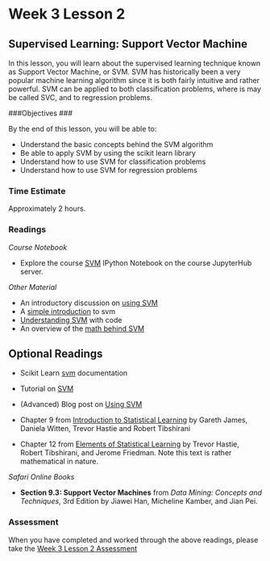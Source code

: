 # Week 3 Lesson 2 #
## Supervised Learning: Support Vector Machine ##

In this lesson, you will learn about the supervised learning technique
known as Support Vector Machine, or SVM. SVM has historically been a
very popular machine learning algorithm since it is both fairly
intuitive and rather powerful. SVM can be applied to both classification
problems, where is may be called SVC, and to regression problems.  

###Objectives ###

By the end of this lesson, you will be able to:

- Understand the basic concepts behind the SVM algorithm
- Be able to apply SVM by using the scikit learn library
- Understand how to use SVM for classification problems
- Understand how to use SVM for regression problems

### Time Estimate ###

Approximately 2 hours.

### Readings ####

_Course Notebook_

- Explore the course [SVM][l2nb]
IPython Notebook on the course JupyterHub server.

_Other Material_

- An introductory discussion on [using SVM][isvm]
- A [simple introduction][sisvm] to svm
- [Understanding SVM][usvm] with code
- An overview of the [math behind SVM][msvm]

## Optional Readings ##

- Scikit Learn [svm][ssvm] documentation
- Tutorial on [SVM][tsvm]
- (Advanced) Blog post on [Using SVM][absvm]

- Chapter 9 from [Introduction to Statistical Learning][isl]  by
Gareth James, Daniela Witten, Trevor Hastie and Robert Tibshirani
- Chapter 12 from [Elements of Statistical Learning][esl] by Trevor
Hastie, Robert Tibshirani, and Jerome Friedman. Note this text is rather
mathematical in nature.

_Safari Online Books_

- **Section 9.3: Support Vector Machines** from _Data Mining: Concepts
and Techniques_, 3rd Edition by Jiawei Han, Micheline Kamber, and Jian
Pei.


### Assessment ###

When you have completed and worked through the above readings, please take the [Week 3 Lesson 2 Assessment][la]

[l2nb]: ../notebooks/intro2svm.ipynb
[la]: https://learn.illinois.edu/mod/quiz/view.php?id=

[isvm]: http://www.yaksis.com/posts/why-use-svm.html
[msvm]: http://www.svm-tutorial.com/2014/11/svm-understanding-math-part-1/
[ssvm]: http://scikit-learn.org/stable/modules/svm.html
[tsvm]: http://research.microsoft.com/en-us/um/people/cburges/papers/svmtutorial.pdf
[absvm]: https://www.quantstart.com/articles/Support-Vector-Machines-A-Guide-for-Beginners
[sisvm]: http://www.analyticsvidhya.com/blog/2014/10/support-vector-machine-simplified/
[usvm]: http://www.analyticsvidhya.com/blog/2015/10/understaing-support-vector-machine-example-code/


[isl]: http://www-bcf.usc.edu/~gareth/ISL/
[esl]: http://statweb.stanford.edu/~tibs/ElemStatLearn/
